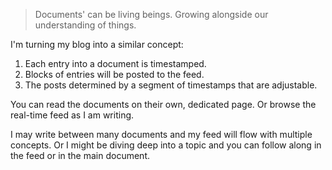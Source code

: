 ---
---

> Documents' can be living beings. Growing alongside our understanding of things.

I'm turning my blog into a similar concept:

1. Each entry into a document is timestamped. 
2. Blocks of entries will be posted to the feed. 
3. The posts determined by a segment of timestamps that are adjustable.

You can read the documents on their own, dedicated page. Or browse the real-time feed as I am writing.

I may write between many documents and my feed will flow with multiple concepts. Or I might be diving deep into a topic and you can follow along in the feed or in the main document.